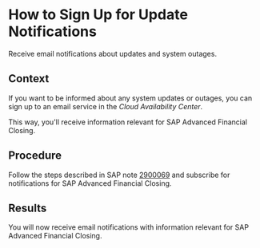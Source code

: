 <!-- loio77c4077490714854a5e868afae6d2446 -->

# How to Sign Up for Update Notifications

Receive email notifications about updates and system outages.



## Context

If you want to be informed about any system updates or outages, you can sign up to an email service in the *Cloud Availability Center*.

This way, you'll receive information relevant for SAP Advanced Financial Closing.



## Procedure

Follow the steps described in SAP note [2900069](https://me.sap.com/notes/2900069) and subscribe for notifications for SAP Advanced Financial Closing.



<a name="loio77c4077490714854a5e868afae6d2446__result_x3b_5k4_nsb"/>

## Results

You will now receive email notifications with information relevant for SAP Advanced Financial Closing.

